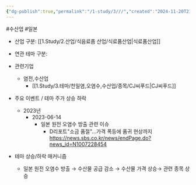 ```yaml
---
{"dg-publish":true,"permalink":"/1-study/3///","created":"2024-11-20T21:02:29.957+09:00","updated":"2025-06-26T17:39:21.733+09:00"}
---
```


#수산업 #일본 


- 산업 구분: [[1.Study/2.산업/식음료픔 산업/식료품산업\|식료품산업]]


- 연관 테마 구분:


- 관련기업
	- 염전,수산업
		- [[1.Study/3.테마/천일염,오염수,수산업/종목/CJ씨푸드\|CJ씨푸드]]


- 주요 이벤트 / 테마 주가 상승 하락
	- 2023년
		- 2023-06-14
			- 일본 원전 오염수 방출 관련 이슈
				- D리포트"소금 품절"…가격 폭등에 품귀 현상까지  https://news.sbs.co.kr/news/endPage.do?news_id=N1007228454


- 테마 상승/하락 매커니즘
	-  일본 원전 오염수 방출 → 수산물 공급 감소 → 수산물 가격 상승→ 관련 종목 상승  
